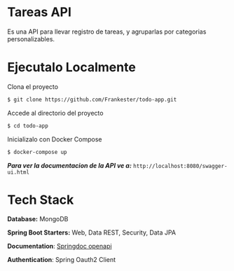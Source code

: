 # Tareas API
Es una API para llevar registro de tareas, y agruparlas por categorias personalizables.


# Ejecutalo Localmente
Clona el proyecto
```bash
$ git clone https://github.com/Frankester/todo-app.git
```
Accede al directorio del proyecto
```bash
$ cd todo-app
```
Inicializalo con Docker Compose
```bash
$ docker-compose up
```

__*Para ver la documentacion de la API ve a:*__
``http://localhost:8080/swagger-ui.html``


# Tech Stack

**Database:** MongoDB

**Spring Boot Starters:**  Web,  Data REST, Security, Data JPA

**Documentation**: [Springdoc openapi](https://springdoc.org/v2/)

**Authentication**: Spring Oauth2 Client
